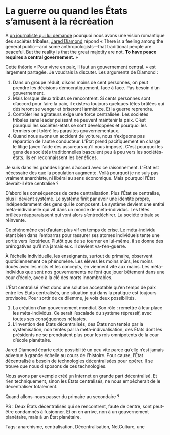 # La guerre ou quand les États s’amusent à la récréation

À [un journaliste qui lui demande](http://www.newscientist.com/article/mg21728990.400-what-westerners-can-learn-from-tribal-societies.html) pourquoi nous avons une vision romantique des sociétés tribales, [Jared Diamond](http://fr.wikipedia.org/wiki/Jared_Diamond) répond « There is a feeling among the general public—and some anthropologists—that traditional people are peaceful. But the reality is that the great majotity are not. **To have peace requires a central governement.** »

Cette théorie « Pour vivre en paix, il faut un gouvernement central. » est largement partagée. Je voudrais la discuter. Les arguments de Diamond :

1. Dans un groupe réduit, disons moins de cent personnes, on peut prendre les décisions démocratiquement, face à face. Pas besoin d’un gouvernement.
2. Mais lorsque deux tributs se rencontrent. Si cents personnes sont d’accord pour faire la paix, il existera toujours quelques têtes brûlées qui désireront se venger et briseront l’armistice. Et la guerre reprendra.
3. Contrôler les agitateurs exige une force centralisée. Les sociétés tribales sans leader puissant ne peuvent maintenir la paix. C’est pourquoi les sociétés-états se sont développées et pourquoi les fermiers ont toléré les parasites gouvernementaux.
4. Quand nous avons un accident de voiture, nous n’exigeons pas réparation de l’autre conducteur. L’État prend pacifiquement en charge le litige \[avec l’aide des assureurs qu'il nous impose\]. C’est pourquoi les gens des sociétés traditionnelles basculent peu à peu vers les sociétés-états. Ils en reconnaissent les bénéfices.

Je suis dans les grandes lignes d’accord avec ce raisonnement. L’État est nécessaire dès que la population augmente. Voilà pourquoi je ne suis pas vraiment anarchiste, ni libéral au sens économique. Mais pourquoi l’État devrait-il être centralisé ?

D’abord les conséquences de cette centralisation. Plus l’État se centralise, plus il devient système. Le système finit par avoir une identité propre, indépendamment des gens qui le composent. Le système devient une entité méta-individuelle qui vit dans un monde de méta-individus. Les têtes brûlées réapparaissent qui vont alors s’entredéchirer. La société tribale se réinvente.

Ce phénomène est d’autant plus vif en temps de crise. Le méta-individu étant bien dans l’embarras pour rassurer ses atomes individuels tente une sortie vers l’extérieur. Plutôt que de se tourner en lui-même, il se donne des prérogatives qu’il n’a jamais eux. Il devient va-t’en-guerre.

À l’échelle individuelle, les enseignants, surtout du primaire, observent quotidiennement ce phénomène. Les élèves les moins mûrs, les moins doués avec les mots et les concepts, en viennent vite aux mains. Les méta-individus que sont nos gouvernements ne font que jouer bêtement dans une cour d’école, avec à la clé des morts innombrables.

L’État centralisé n’est donc une solution acceptable qu’en temps de paix entre les États centralisés, une situation qui dans la pratique est toujours provisoire. Pour sortir de ce dilemme, je vois deux possibilités.

1. La création d’un gouvernement mondial. Son rôle : remettre à leur place les méta-individus. Ce serait l’escalade du système répressif, avec toutes ses conséquences néfastes.
2. L’invention des États décentralisés, des États non tentés par la systémisation, non tentés par la méta-indivualisation, des États dont les présidents ne se prendraient plus pour les rois omnipotents de la cour d’école planétaire.

Jared Diamond écarte cette possibilité un peu vite parce qu’elle n’est jamais advenue à grande échelle au cours de l’histoire. Pour cause, l’État décentralisé a besoin de technologies décentralisées pour opérer. Il se trouve que nous disposons de ces technologies.

Nous avons par exemple créé un Internet en grande part décentralisé. Et rien techniquement, sinon les États centralisés, ne nous empêcherait de le décentraliser totalement.

Quand allons-nous passer du primaire au secondaire ?

PS : Deux États décentralisés qui se rencontrent, faute de centre, sont peut-être condamnés à fusionner. Et on en arrive, non à un gouvernement planétaire, mais à un État planétaire.

Tags: anarchisme, centralisation, Décentralisation, NetCulture, une